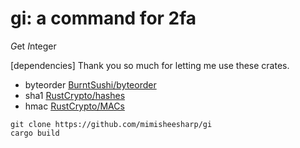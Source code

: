 # gi: a command for 2fa
*G*et *I*nteger

[dependencies]
Thank you so much for letting me use these crates.
- byteorder
[BurntSushi/byteorder](https://github.com/BurntSushi/byteorder)
- sha1
[RustCrypto/hashes](https://github.com/RustCrypto/hashes/tree/master/sha1)
- hmac
[RustCrypto/MACs](https://github.com/RustCrypto/MACs/tree/master/hmac)

```
git clone https://github.com/mimisheesharp/gi
cargo build
```

